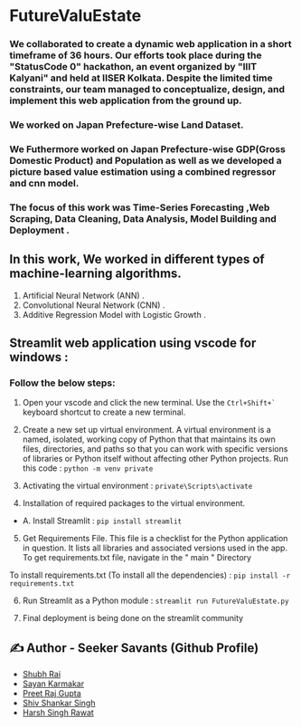 # FutureValuEstate

### We collaborated to create a dynamic web application in a short timeframe of 36 hours. Our efforts took place during the "StatusCode 0" hackathon, an event organized by "IIIT Kalyani" and held at IISER Kolkata. Despite the limited time constraints, our team managed to conceptualize, design, and implement this web application from the ground up. 

### We worked on Japan Prefecture-wise Land Dataset.

### We Futhermore worked on Japan Prefecture-wise  GDP(Gross Domestic Product) and Population as well as we developed a picture based value estimation using a combined regressor and cnn model.

### The focus of this work was Time-Series Forecasting ,Web Scraping, Data Cleaning, Data Analysis, Model Building and Deployment .

## In this work, We worked in different types of machine-learning algorithms.
1. Artificial Neural Network (ANN) .
2. Convolutional Neural Network (CNN) .
3. Additive Regression Model with Logistic Growth .

## Streamlit web application using vscode for windows :

### Follow the below steps:

1. Open your vscode and click the new terminal. Use the ``Ctrl+Shift+`  `` keyboard shortcut to create a new terminal.

2. Create a new set up virtual environment. A virtual environment is a named, isolated, working copy of Python that that maintains its own files, 
directories, and paths so that you can work with specific versions of libraries or Python itself without affecting other Python projects. Run this code :
`` python -m venv private ``

3. Activating the virtual environment : `` private\Scripts\activate ``

4. Installation of required packages to the virtual environment.

- A. Install Streamlit :	`` pip install streamlit ``

5. Get  Requirements File. This file is a checklist for the Python application in question. It lists all libraries and associated versions used in the app. 
To get requirements.txt file, navigate in the " main " Directory 

To install requirements.txt (To install all the dependencies) : ``pip install -r requirements.txt``
  
6. Run Streamlit as a Python module : `` streamlit run FutureValuEstate.py ``

7. Final deployment is being done on the streamlit community 

## ✍️ Author - Seeker Savants (Github Profile)
- [Shubh Rai](https://github.com/shubhrai2811)
- [Sayan Karmakar](https://github.com/ProPython007)
- [Preet Raj Gupta](https://github.com/Preetraj2002)
- [Shiv Shankar Singh](https://github.com/shibv)
- [Harsh Singh Rawat ](https://github.com/PAINxNAGATO)

<!-- <div align="center">
<img src="https://avatars.githubusercontent.com/u/109328924?v=4" width="200"/>y
<h3> Connect with me </a>
</h3> 
<p align="center">
    <a href="https://www.linkedin.com/in/hallishanu" target="_blank"><img alt="LinkedIn" width="25px" src="https://cdn-icons-png.flaticon.com/512/3536/3536505.png"></a> &nbsp&nbsp&nbsp
    <a href="https://www.instagram.com/shanu_halli" target="_blank"><img alt="Instagram" width="25px" src="https://cdn-icons-png.flaticon.com/512/1384/1384063.png"></a> &nbsp&nbsp&nbsp
    <a href="https://www.facebook.com/hallishanu" target="_blank"><img alt="Facebook" width="25px" src="https://upload.wikimedia.org/wikipedia/commons/5/51/Facebook_f_logo_%282019%29.svg"></a> &nbsp&nbsp&nbsp
    <a href="mailto:shanuhalli@gmail.com" target="_blank"><img alt="Gmail" width="25px" src="https://cdn-icons-png.flaticon.com/512/5968/5968534.png"></a>&nbsp&nbsp&nbsp
    <a href="https://api.whatsapp.com/send/?phone=%2B919860934650&text&type=phone_number&app_absent=0" target="_blank"><img alt="Whatsapp" width="25px" src="https://cdn-icons-png.flaticon.com/512/5968/5968841.png"></a>
</p>  -->
